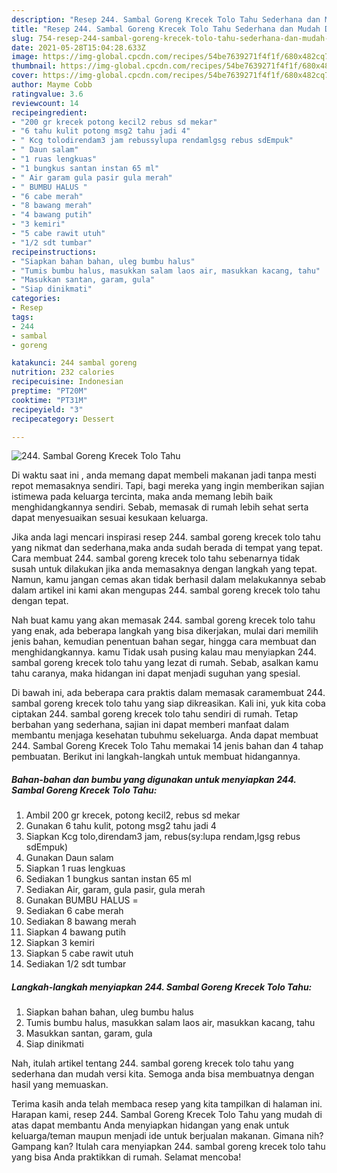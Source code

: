 ```yaml
---
description: "Resep 244. Sambal Goreng Krecek Tolo Tahu Sederhana dan Mudah Dibuat"
title: "Resep 244. Sambal Goreng Krecek Tolo Tahu Sederhana dan Mudah Dibuat"
slug: 754-resep-244-sambal-goreng-krecek-tolo-tahu-sederhana-dan-mudah-dibuat
date: 2021-05-28T15:04:28.633Z
image: https://img-global.cpcdn.com/recipes/54be7639271f4f1f/680x482cq70/244-sambal-goreng-krecek-tolo-tahu-foto-resep-utama.jpg
thumbnail: https://img-global.cpcdn.com/recipes/54be7639271f4f1f/680x482cq70/244-sambal-goreng-krecek-tolo-tahu-foto-resep-utama.jpg
cover: https://img-global.cpcdn.com/recipes/54be7639271f4f1f/680x482cq70/244-sambal-goreng-krecek-tolo-tahu-foto-resep-utama.jpg
author: Mayme Cobb
ratingvalue: 3.6
reviewcount: 14
recipeingredient:
- "200 gr krecek potong kecil2 rebus sd mekar"
- "6 tahu kulit potong msg2 tahu jadi 4"
- " Kcg tolodirendam3 jam rebussylupa rendamlgsg rebus sdEmpuk"
- " Daun salam"
- "1 ruas lengkuas"
- "1 bungkus santan instan 65 ml"
- " Air garam gula pasir gula merah"
- " BUMBU HALUS "
- "6 cabe merah"
- "8 bawang merah"
- "4 bawang putih"
- "3 kemiri"
- "5 cabe rawit utuh"
- "1/2 sdt tumbar"
recipeinstructions:
- "Siapkan bahan bahan, uleg bumbu halus"
- "Tumis bumbu halus, masukkan salam laos air, masukkan kacang, tahu"
- "Masukkan santan, garam, gula"
- "Siap dinikmati"
categories:
- Resep
tags:
- 244
- sambal
- goreng

katakunci: 244 sambal goreng 
nutrition: 232 calories
recipecuisine: Indonesian
preptime: "PT20M"
cooktime: "PT31M"
recipeyield: "3"
recipecategory: Dessert

---
```



![244. Sambal Goreng Krecek Tolo Tahu](https://img-global.cpcdn.com/recipes/54be7639271f4f1f/680x482cq70/244-sambal-goreng-krecek-tolo-tahu-foto-resep-utama.jpg)

Di waktu  saat ini , anda memang dapat membeli makanan jadi tanpa mesti repot memasaknya sendiri. Tapi, bagi mereka yang ingin memberikan sajian istimewa pada keluarga tercinta, maka anda memang lebih baik menghidangkannya sendiri. Sebab, memasak di rumah lebih sehat serta dapat menyesuaikan sesuai kesukaan keluarga.

Jika anda lagi mencari inspirasi resep 244. sambal goreng krecek tolo tahu yang nikmat dan sederhana,maka anda sudah berada di tempat yang tepat. Cara membuat 244. sambal goreng krecek tolo tahu  sebenarnya tidak susah untuk dilakukan jika anda memasaknya dengan langkah yang tepat. Namun, kamu jangan cemas akan tidak berhasil dalam melakukannya 
sebab dalam artikel ini kami akan mengupas 244. sambal goreng krecek tolo tahu dengan tepat.  



Nah buat kamu yang akan memasak 244. sambal goreng krecek tolo tahu yang enak, ada beberapa langkah yang bisa dikerjakan, mulai dari memilih jenis bahan, kemudian penentuan bahan segar, hingga cara membuat dan menghidangkannya. kamu Tidak usah pusing kalau mau menyiapkan 244. sambal goreng krecek tolo tahu yang lezat di rumah. Sebab, asalkan kamu  tahu caranya, maka hidangan ini dapat menjadi suguhan yang spesial.

Di bawah ini, ada beberapa cara praktis  dalam memasak caramembuat 244. sambal goreng krecek tolo tahu yang siap dikreasikan. Kali ini, yuk kita coba ciptakan 244. sambal goreng krecek tolo tahu sendiri di rumah. Tetap berbahan yang sederhana, sajian ini dapat memberi manfaat dalam membantu menjaga kesehatan tubuhmu sekeluarga. Anda dapat membuat 244. Sambal Goreng Krecek Tolo Tahu memakai 14 jenis bahan dan 4 tahap pembuatan. Berikut ini langkah-langkah untuk membuat hidangannya.

<!--inarticleads1-->

##### Bahan-bahan dan bumbu yang digunakan untuk menyiapkan 244. Sambal Goreng Krecek Tolo Tahu:

1. Ambil 200 gr krecek, potong kecil2, rebus sd mekar
1. Gunakan 6 tahu kulit, potong msg2 tahu jadi 4
1. Siapkan  Kcg tolo,direndam3 jam, rebus(sy:lupa rendam,lgsg rebus sdEmpuk)
1. Gunakan  Daun salam
1. Siapkan 1 ruas lengkuas
1. Sediakan 1 bungkus santan instan 65 ml
1. Sediakan  Air, garam, gula pasir, gula merah
1. Gunakan  BUMBU HALUS =
1. Sediakan 6 cabe merah
1. Sediakan 8 bawang merah
1. Siapkan 4 bawang putih
1. Siapkan 3 kemiri
1. Siapkan 5 cabe rawit utuh
1. Sediakan 1/2 sdt tumbar




<!--inarticleads2-->

##### Langkah-langkah menyiapkan 244. Sambal Goreng Krecek Tolo Tahu:

1. Siapkan bahan bahan, uleg bumbu halus
1. Tumis bumbu halus, masukkan salam laos air, masukkan kacang, tahu
1. Masukkan santan, garam, gula
1. Siap dinikmati




Nah, itulah artikel tentang  244. sambal goreng krecek tolo tahu  yang sederhana dan mudah versi kita. Semoga anda bisa membuatnya dengan hasil yang memuaskan. 

Terima kasih anda telah membaca resep yang kita tampilkan di halaman ini. Harapan kami, resep  244. Sambal Goreng Krecek Tolo Tahu yang mudah di atas dapat membantu Anda menyiapkan hidangan yang enak untuk keluarga/teman maupun menjadi ide untuk berjualan makanan. Gimana nih? Gampang kan? Itulah cara menyiapkan 244. sambal goreng krecek tolo tahu yang bisa Anda praktikkan di rumah. Selamat mencoba!

